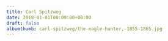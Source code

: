 ```yaml
---
title: Carl Spitzweg
date: 2018-01-01T00:00:00+00:00
draft: false
albumthumb: carl-spitzweg/the-eagle-hunter,-1855-1865.jpg
---
```

